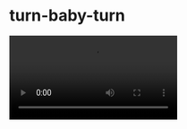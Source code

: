 # turn-baby-turn

<video controls loop src="https://user-images.githubusercontent.com/302837/205509572-dc3b8138-06cb-4f84-a720-562ed282ca1c.mp4"></video>


